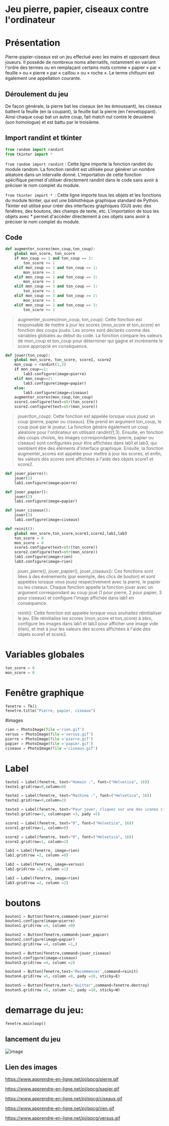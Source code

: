 # Jeu pierre, papier, ciseaux contre l'ordinateur

# Présentation

Pierre-papier-ciseaux est un jeu effectué avec les mains et opposant deux joueurs. Il possède de nombreux noms alternatifs, notamment en variant l'ordre des termes ou en remplaçant certains mots comme « papier » par « feuille » ou « pierre » par « caillou » ou « roche ». Le terme chifoumi est également une appellation courante. 

## Déroulement du jeu

De façon générale, la pierre bat les ciseaux (en les émoussant), les ciseaux battent la feuille (en la coupant), la feuille bat la pierre (en l'enveloppant). Ainsi chaque coup bat un autre coup, fait match nul contre le deuxième (son homologue) et est battu par le troisième.

## Import randint et tkinter 
```python
from random import randint
from tkinter import *
```
`from random import randint` : Cette ligne importe la fonction randint du module random. La fonction randint est utilisée pour générer un nombre aléatoire dans un intervalle donné. L'importation de cette fonction spécifique permet d'utiliser directement randint dans le code sans avoir à préciser le nom complet du module.

`from tkinter import * `: Cette ligne importe tous les objets et les fonctions du module tkinter, qui est une bibliothèque graphique standard de Python. Tkinter est utilisé pour créer des interfaces graphiques (GUI) avec des fenêtres, des boutons, des champs de texte, etc. L'importation de tous les objets avec * permet d'accéder directement à ces objets sans avoir à préciser le nom complet du module.
## Code
```python
def augmenter_scores(mon_coup,ton_coup):
    global mon_score, ton_score
    if mon_coup == 1 and ton_coup == 2:
        ton_score += 1
    elif mon_coup == 2 and ton_coup == 1:
        mon_score += 1
    elif mon_coup == 1 and ton_coup == 3:
        mon_score += 1
    elif mon_coup == 3 and ton_coup == 1:
        ton_score += 1
    elif mon_coup == 3 and ton_coup == 2:
        mon_score += 1
    elif mon_coup == 2 and ton_coup == 3:
        ton_score += 1        
```

> augmenter_scores(mon_coup, ton_coup): Cette fonction est responsable de mettre à jour les scores (mon_score et ton_score) en fonction des coups joués. Les scores sont déclarés comme des variables globales au début du code. La fonction compare les valeurs de mon_coup et ton_coup pour déterminer qui gagne et incrémente le score approprié en conséquence.

```python  
def jouer(ton_coup):
    global mon_score, ton_score, score1, score2
    mon_coup = randint(1,3)
    if mon_coup==1:
        lab3.configure(image=pierre)
    elif mon_coup==2:
        lab3.configure(image=papier)
    else:
        lab3.configure(image=ciseaux)
    augmenter_scores(mon_coup,ton_coup)
    score1.configure(text=str(ton_score))
    score2.configure(text=str(mon_score))
```
> jouer(ton_coup): Cette fonction est appelée lorsque vous jouez un coup (pierre, papier ou ciseaux). Elle prend en argument ton_coup, le coup joué par le joueur. La fonction génère également un coup aléatoire pour l'ordinateur en utilisant randint(1,3). Ensuite, en fonction des coups choisis, les images correspondantes (pierre, papier ou ciseaux) sont configurées pour être affichées dans lab1 et lab3, qui semblent être des éléments d'interface graphique. Ensuite, la fonction augmenter_scores est appelée pour mettre à jour les scores, et enfin, les valeurs des scores sont affichées à l'aide des objets score1 et score2.

```python 
def jouer_pierre():
    jouer(1)
    lab1.configure(image=pierre)

def jouer_papier():
    jouer(2)
    lab1.configure(image=papier)

def jouer_ciseaux():
    jouer(3)
    lab1.configure(image=ciseaux)

def reinit():
    global mon_score,ton_score,score1,score2,lab1,lab3
    ton_score = 0
    mon_score = 0
    score1.configure(text=str(ton_score))
    score2.configure(text=str(mon_score))
    lab1.configure(image=rien)
    lab3.configure(image=rien)
```
> jouer_pierre(), jouer_papier(), jouer_ciseaux(): Ces fonctions sont liées à des événements (par exemple, des clics de bouton) et sont appelées lorsque vous jouez respectivement avec la pierre, le papier ou les ciseaux. Chaque fonction appelle la fonction jouer avec un argument correspondant au coup joué (1 pour pierre, 2 pour papier, 3 pour ciseaux) et configure l'image affichée dans lab1 en conséquence.

> reinit(): Cette fonction est appelée lorsque vous souhaitez réinitialiser le jeu. Elle réinitialise les scores (mon_score et ton_score) à zéro, configure les images dans lab1 et lab3 pour afficher une image vide (rien), et met à jour les valeurs des scores affichées à l'aide des objets score1 et score2.

# Variables globales
```python
ton_score = 0
mon_score = 0
```

# Fenêtre graphique
```python
fenetre = Tk()
fenetre.title("Pierre, papier, ciseaux")
```
#images
```python
rien = PhotoImage(file ='rien.gif')
versus = PhotoImage(file ='versus.gif')
pierre = PhotoImage(file ='pierre.gif')
papier = PhotoImage(file ='papier.gif')
ciseaux = PhotoImage(file ='ciseaux.gif')
```
# Label
```python
texte1 = Label(fenetre, text="Humain :", font=("Helvetica", 16))
texte1.grid(row=0,column=0)

texte2 = Label(fenetre, text="Machine :", font=("Helvetica", 16))
texte2.grid(row=0,column=2)

texte3 = Label(fenetre, text="Pour jouer, cliquez sur une des icones ci-dessous.")
texte3.grid(row=3, columnspan =3, pady =5)

score1 = Label(fenetre, text="0", font=("Helvetica", 16))
score1.grid(row=1, column=0)    

score2 = Label(fenetre, text="0", font=("Helvetica", 16))        
score2.grid(row=1, column=2)      

lab1 = Label(fenetre, image=rien)
lab1.grid(row =2, column =0)

lab2 = Label(fenetre, image=versus)
lab2.grid(row =2, column =1)

lab3 = Label(fenetre, image=rien)
lab3.grid(row =2, column =2)
```

# boutons
```python
bouton1 = Button(fenetre,command=jouer_pierre)
bouton1.configure(image=pierre)
bouton1.grid(row =4, column =0)

bouton2 = Button(fenetre,command=jouer_papier)
bouton2.configure(image=papier)
bouton2.grid(row =4, column =1,)

bouton3 = Button(fenetre,command=jouer_ciseaux)
bouton3.configure(image=ciseaux)
bouton3.grid(row =4, column =2)

bouton4 = Button(fenetre,text='Recommencer',command=reinit)
bouton4.grid(row =5, column =0, pady =10, sticky=E)

bouton5 = Button(fenetre,text='Quitter',command=fenetre.destroy)
bouton5.grid(row =5, column =2, pady =10, sticky=W)
```
# demarrage du jeu:
```python
fenetre.mainloop()               
```
## lancement du jeu 

![image](https://zupimages.net/up/23/21/sdx4.png)
 
## Lien des images 

https://www.apprendre-en-ligne.net/pj/ppcg/pierre.gif

https://www.apprendre-en-ligne.net/pj/ppcg/papier.gif

https://www.apprendre-en-ligne.net/pj/ppcg/ciseaux.gif

https://www.apprendre-en-ligne.net/pj/ppcg/rien.gif

https://www.apprendre-en-ligne.net/pj/ppcg/versus.gif
